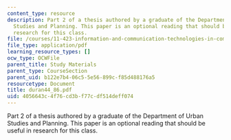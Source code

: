 ```yaml
---
content_type: resource
description: Part 2 of a thesis authored by a graduate of the Department of Urban
  Studies and Planning. This paper is an optional reading that should be useful in
  research for this class.
file: /courses/11-423-information-and-communication-technologies-in-community-development-spring-2004/4056643c4f76cd3bf77cdf514deff074_duran44_86.pdf
file_type: application/pdf
learning_resource_types: []
ocw_type: OCWFile
parent_title: Study Materials
parent_type: CourseSection
parent_uid: b122e7b4-06c5-5e56-899c-f85d488176a5
resourcetype: Document
title: duran44_86.pdf
uid: 4056643c-4f76-cd3b-f77c-df514deff074
---
```

Part 2 of a thesis authored by a graduate of the Department of Urban Studies and Planning. This paper is an optional reading that should be useful in research for this class.

